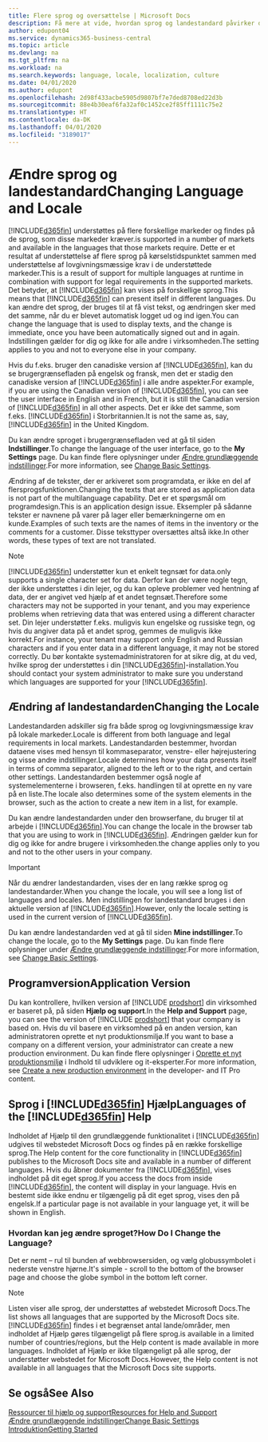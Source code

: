```yaml
---
title: Flere sprog og oversættelse | Microsoft Docs
description: Få mere at vide, hvordan sprog og landestandard påvirker din oplevelse i Business Central.
author: edupont04
ms.service: dynamics365-business-central
ms.topic: article
ms.devlang: na
ms.tgt_pltfrm: na
ms.workload: na
ms.search.keywords: language, locale, localization, culture
ms.date: 04/01/2020
ms.author: edupont
ms.openlocfilehash: 2d98f433acbe5905d9807bf7e7ded8708ed22d3b
ms.sourcegitcommit: 88e4b30eaf6fa32af0c1452ce2f85ff1111c75e2
ms.translationtype: HT
ms.contentlocale: da-DK
ms.lasthandoff: 04/01/2020
ms.locfileid: "3189017"
---
```

# <a name="changing-language-and-locale"></a><span data-ttu-id="f67df-103">Ændre sprog og landestandard</span><span class="sxs-lookup"><span data-stu-id="f67df-103">Changing Language and Locale</span></span>

[!INCLUDE[d365fin](includes/d365fin_md.md)] <span data-ttu-id="f67df-104">understøttes på flere forskellige markeder og findes på de sprog, som disse markeder kræver.</span><span class="sxs-lookup"><span data-stu-id="f67df-104">is supported in a number of markets and available in the languages that those markets require.</span></span> <span data-ttu-id="f67df-105">Dette er et resultat af understøttelse af flere sprog på kørselstidspunktet sammen med understøttelse af lovgivningsmæssige krav i de understøttede markeder.</span><span class="sxs-lookup"><span data-stu-id="f67df-105">This is a result of support for multiple languages at runtime in combination with support for legal requirements in the supported markets.</span></span> <span data-ttu-id="f67df-106">Det betyder, at [!INCLUDE[d365fin](includes/d365fin_md.md)] kan vises på forskellige sprog.</span><span class="sxs-lookup"><span data-stu-id="f67df-106">This means that [!INCLUDE[d365fin](includes/d365fin_md.md)] can present itself in different languages.</span></span> <span data-ttu-id="f67df-107">Du kan ændre det sprog, der bruges til at få vist tekst, og ændringen sker med det samme, når du er blevet automatisk logget ud og ind igen.</span><span class="sxs-lookup"><span data-stu-id="f67df-107">You can change the language that is used to display texts, and the change is immediate, once you have been automatically signed out and in again.</span></span> <span data-ttu-id="f67df-108">Indstillingen gælder for dig og ikke for alle andre i virksomheden.</span><span class="sxs-lookup"><span data-stu-id="f67df-108">The setting applies to you and not to everyone else in your company.</span></span>  

<span data-ttu-id="f67df-109">Hvis du f.eks. bruger den canadiske version af [!INCLUDE[d365fin](includes/d365fin_md.md)], kan du se brugergrænsefladen på engelsk og fransk, men det er stadig den canadiske version af [!INCLUDE[d365fin](includes/d365fin_md.md)] i alle andre aspekter.</span><span class="sxs-lookup"><span data-stu-id="f67df-109">For example, if you are using the Canadian version of [!INCLUDE[d365fin](includes/d365fin_md.md)], you can see the user interface in English and in French, but it is still the Canadian version of [!INCLUDE[d365fin](includes/d365fin_md.md)] in all other aspects.</span></span> <span data-ttu-id="f67df-110">Det er ikke det samme, som f.eks. [!INCLUDE[d365fin](includes/d365fin_md.md)] i Storbritannien.</span><span class="sxs-lookup"><span data-stu-id="f67df-110">It is not the same as, say, [!INCLUDE[d365fin](includes/d365fin_md.md)] in the United Kingdom.</span></span>  

<span data-ttu-id="f67df-111">Du kan ændre sproget i brugergrænsefladen ved at gå til siden **Indstillinger**.</span><span class="sxs-lookup"><span data-stu-id="f67df-111">To change the language of the user interface, go to the **My Settings** page.</span></span> <span data-ttu-id="f67df-112">Du kan finde flere oplysninger under [Ændre grundlæggende indstillinger](ui-change-basic-settings.md#language).</span><span class="sxs-lookup"><span data-stu-id="f67df-112">For more information, see [Change Basic Settings](ui-change-basic-settings.md#language).</span></span>  

<span data-ttu-id="f67df-113">Ændring af de tekster, der er arkiveret som programdata, er ikke en del af flersprogsfunktionen.</span><span class="sxs-lookup"><span data-stu-id="f67df-113">Changing the texts that are stored as application data is not part of the multilanguage capability.</span></span> <span data-ttu-id="f67df-114">Det er et spørgsmål om programdesign.</span><span class="sxs-lookup"><span data-stu-id="f67df-114">This is an application design issue.</span></span> <span data-ttu-id="f67df-115">Eksempler på sådanne tekster er navnene på varer på lager eller bemærkningerne om en kunde.</span><span class="sxs-lookup"><span data-stu-id="f67df-115">Examples of such texts are the names of items in the inventory or the comments for a customer.</span></span> <span data-ttu-id="f67df-116">Disse teksttyper oversættes altså ikke.</span><span class="sxs-lookup"><span data-stu-id="f67df-116">In other words, these types of text are not translated.</span></span>  

> [!NOTE]  
> [!INCLUDE[d365fin](includes/d365fin_md.md)] <span data-ttu-id="f67df-117">understøtter kun et enkelt tegnsæt for data.</span><span class="sxs-lookup"><span data-stu-id="f67df-117">only supports a single character set for data.</span></span> <span data-ttu-id="f67df-118">Derfor kan der være nogle tegn, der ikke understøttes i din lejer, og du kan opleve problemer ved hentning af data, der er angivet ved hjælp af et andet tegnsæt.</span><span class="sxs-lookup"><span data-stu-id="f67df-118">Therefore some characters may not be supported in your tenant, and you may experience problems when retrieving data that was entered using a different character set.</span></span> <span data-ttu-id="f67df-119">Din lejer understøtter f.eks. muligvis kun engelske og russiske tegn, og hvis du angiver data på et andet sprog, gemmes de muligvis ikke korrekt.</span><span class="sxs-lookup"><span data-stu-id="f67df-119">For instance, your tenant may support only English and Russian characters and if you enter data in a different language, it may not be stored correctly.</span></span> <span data-ttu-id="f67df-120">Du bør kontakte systemadministratoren for at sikre dig, at du ved, hvilke sprog der understøttes i din [!INCLUDE[d365fin](includes/d365fin_md.md)]-installation.</span><span class="sxs-lookup"><span data-stu-id="f67df-120">You should contact your system administrator to make sure you understand which languages are supported for your [!INCLUDE[d365fin](includes/d365fin_md.md)].</span></span>  

## <a name="changing-the-locale"></a><span data-ttu-id="f67df-121">Ændring af landestandarden</span><span class="sxs-lookup"><span data-stu-id="f67df-121">Changing the Locale</span></span>
<span data-ttu-id="f67df-122">Landestandarden adskiller sig fra både sprog og lovgivningsmæssige krav på lokale markeder.</span><span class="sxs-lookup"><span data-stu-id="f67df-122">Locale is different from both language and legal requirements in local markets.</span></span> <span data-ttu-id="f67df-123">Landestandarden bestemmer, hvordan dataene vises med hensyn til kommaseparator, venstre- eller højrejustering og visse andre indstillinger.</span><span class="sxs-lookup"><span data-stu-id="f67df-123">Locale determines how your data presents itself in terms of comma separator, aligned to the left or to the right, and certain other settings.</span></span> <span data-ttu-id="f67df-124">Landestandarden bestemmer også nogle af systemelementerne i browseren, f.eks. handlingen til at oprette en ny vare på en liste.</span><span class="sxs-lookup"><span data-stu-id="f67df-124">The locale also determines some of the system elements in the browser, such as the action to create a new item in a list, for example.</span></span>  

<span data-ttu-id="f67df-125">Du kan ændre landestandarden under den browserfane, du bruger til at arbejde i [!INCLUDE[d365fin](includes/d365fin_md.md)].</span><span class="sxs-lookup"><span data-stu-id="f67df-125">You can change the locale in the browser tab that you are using to work in [!INCLUDE[d365fin](includes/d365fin_md.md)].</span></span> <span data-ttu-id="f67df-126">Ændringen gælder kun for dig og ikke for andre brugere i virksomheden.</span><span class="sxs-lookup"><span data-stu-id="f67df-126">the change applies only to you and not to the other users in your company.</span></span>  

> [!IMPORTANT]  
>  <span data-ttu-id="f67df-127">Når du ændrer landestandarden, vises der en lang række sprog og landestandarder.</span><span class="sxs-lookup"><span data-stu-id="f67df-127">When you change the locale, you will see a long list of languages and locales.</span></span> <span data-ttu-id="f67df-128">Men indstillingen for landestandard bruges i den aktuelle version af [!INCLUDE[d365fin](includes/d365fin_md.md)].</span><span class="sxs-lookup"><span data-stu-id="f67df-128">However, only the locale setting is used in the current version of [!INCLUDE[d365fin](includes/d365fin_md.md)].</span></span>  

<span data-ttu-id="f67df-129">Du kan ændre landestandarden ved at gå til siden **Mine indstillinger**.</span><span class="sxs-lookup"><span data-stu-id="f67df-129">To change the locale, go to the **My Settings** page.</span></span> <span data-ttu-id="f67df-130">Du kan finde flere oplysninger under [Ændre grundlæggende indstillinger](ui-change-basic-settings.md).</span><span class="sxs-lookup"><span data-stu-id="f67df-130">For more information, see [Change Basic Settings](ui-change-basic-settings.md).</span></span>  

## <a name="application-version"></a><span data-ttu-id="f67df-131">Programversion</span><span class="sxs-lookup"><span data-stu-id="f67df-131">Application Version</span></span>

<span data-ttu-id="f67df-132">Du kan kontrollere, hvilken version af [!INCLUDE [prodshort](includes/prodshort.md)] din virksomhed er baseret på, på siden **Hjælp og support**.</span><span class="sxs-lookup"><span data-stu-id="f67df-132">In the **Help and Support** page, you can see the version of [!INCLUDE [prodshort](includes/prodshort.md)] that your company is based on.</span></span> <span data-ttu-id="f67df-133">Hvis du vil basere en virksomhed på en anden version, kan administratoren oprette et nyt produktionsmiljø.</span><span class="sxs-lookup"><span data-stu-id="f67df-133">If you want to base a company on a different version, your administrator can create a new production environment.</span></span> <span data-ttu-id="f67df-134">Du kan finde flere oplysninger i [Oprette et nyt produktionsmiljø](/dynamics365/business-central/dev-itpro/administration/tenant-admin-center-environments#create-a-new-production-environment) i Indhold til udviklere og it-eksperter.</span><span class="sxs-lookup"><span data-stu-id="f67df-134">For more information, see [Create a new production environment](/dynamics365/business-central/dev-itpro/administration/tenant-admin-center-environments#create-a-new-production-environment) in the developer- and IT Pro content.</span></span>  

## <a name="languages-of-the-d365fin-help"></a><span data-ttu-id="f67df-135">Sprog i [!INCLUDE[d365fin](includes/d365fin_md.md)] Hjælp</span><span class="sxs-lookup"><span data-stu-id="f67df-135">Languages of the [!INCLUDE[d365fin](includes/d365fin_md.md)] Help</span></span>
<span data-ttu-id="f67df-136">Indholdet af Hjælp til den grundlæggende funktionalitet i [!INCLUDE[d365fin](includes/d365fin_md.md)] udgives til webstedet Microsoft Docs og findes på en række forskellige sprog.</span><span class="sxs-lookup"><span data-stu-id="f67df-136">The Help content for the core functionality in [!INCLUDE[d365fin](includes/d365fin_md.md)] publishes to the Microsoft Docs site and available in a number of different languages.</span></span> <span data-ttu-id="f67df-137">Hvis du åbner dokumenter fra [!INCLUDE[d365fin](includes/d365fin_md.md)], vises indholdet på dit eget sprog.</span><span class="sxs-lookup"><span data-stu-id="f67df-137">If you access the docs from inside [!INCLUDE[d365fin](includes/d365fin_md.md)], the content will display in your language.</span></span> <span data-ttu-id="f67df-138">Hvis en bestemt side ikke endnu er tilgængelig på dit eget sprog, vises den på engelsk.</span><span class="sxs-lookup"><span data-stu-id="f67df-138">If a particular page is not available in your language yet, it will be shown in English.</span></span>

### <a name="how-do-i-change-the-language"></a><span data-ttu-id="f67df-139">Hvordan kan jeg ændre sproget?</span><span class="sxs-lookup"><span data-stu-id="f67df-139">How Do I Change the Language?</span></span>
<span data-ttu-id="f67df-140">Det er nemt – rul til bunden af webbrowsersiden, og vælg globussymbolet i nederste venstre hjørne.</span><span class="sxs-lookup"><span data-stu-id="f67df-140">It's simple - scroll to the bottom of the browser page and choose the globe symbol in the bottom left corner.</span></span>

> [!NOTE]  
> <span data-ttu-id="f67df-141">Listen viser alle sprog, der understøttes af webstedet Microsoft Docs.</span><span class="sxs-lookup"><span data-stu-id="f67df-141">The list shows all languages that are supported by the Microsoft Docs site.</span></span> [!INCLUDE[d365fin](includes/d365fin_md.md)] <span data-ttu-id="f67df-142">findes i et begrænset antal lande/områder, men indholdet af Hjælp gøres tilgængeligt på flere sprog.</span><span class="sxs-lookup"><span data-stu-id="f67df-142">is available in a limited number of countries/regions, but the Help content is made available in more languages.</span></span> <span data-ttu-id="f67df-143">Indholdet af Hjælp er ikke tilgængeligt på alle sprog, der understøtter webstedet for Microsoft Docs.</span><span class="sxs-lookup"><span data-stu-id="f67df-143">However, the Help content is not available in all languages that the Microsoft Docs site supports.</span></span>

## <a name="see-also"></a><span data-ttu-id="f67df-144">Se også</span><span class="sxs-lookup"><span data-stu-id="f67df-144">See Also</span></span>

[<span data-ttu-id="f67df-145">Ressourcer til hjælp og support</span><span class="sxs-lookup"><span data-stu-id="f67df-145">Resources for Help and Support</span></span>](product-help-and-support.md)  
[<span data-ttu-id="f67df-146">Ændre grundlæggende indstillinger</span><span class="sxs-lookup"><span data-stu-id="f67df-146">Change Basic Settings</span></span>](ui-change-basic-settings.md)  
[<span data-ttu-id="f67df-147">Introduktion</span><span class="sxs-lookup"><span data-stu-id="f67df-147">Getting Started</span></span>](product-get-started.md)  
